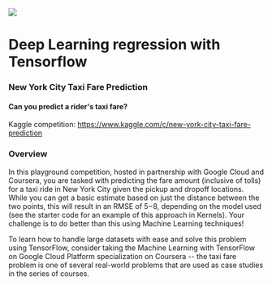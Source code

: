 ![](https://www.fly.com/blog/wp-content/uploads/2017/12/2017-12-13_Fly_BlogPostFeaturedImage_DealOfTheDay.jpg)

# Deep Learning regression with Tensorflow

### New York City Taxi Fare Prediction
#### Can you predict a rider's taxi fare?

Kaggle competition: https://www.kaggle.com/c/new-york-city-taxi-fare-prediction

### Overview
In this playground competition, hosted in partnership with Google Cloud and Coursera, you are tasked with predicting the fare amount (inclusive of tolls) for a taxi ride in New York City given the pickup and dropoff locations. While you can get a basic estimate based on just the distance between the two points, this will result in an RMSE of $5-$8, depending on the model used (see the starter code for an example of this approach in Kernels). Your challenge is to do better than this using Machine Learning techniques!

To learn how to handle large datasets with ease and solve this problem using TensorFlow, consider taking the Machine Learning with TensorFlow on Google Cloud Platform specialization on Coursera -- the taxi fare problem is one of several real-world problems that are used as case studies in the series of courses.